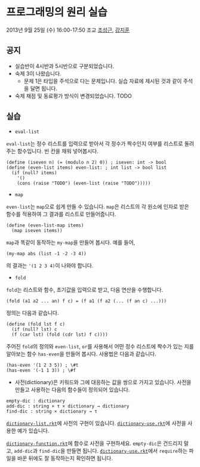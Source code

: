# 프로그래밍의 원리 실습 #

2013년 9월 25일 (수) 16:00-17:50
조교 [조성근](http://ropas.snu.ac.kr/~skcho), [강지훈](http://ropas.snu.ac.kr/~jhkang)

## 공지 ##

* 실습반이 4시반과 5시반으로 구분되었습니다.
* 숙제 3이 나왔습니다.
  + 문제 1은 타입을 주석으로 다는 문제입니다. 실습 자료에 제시된 것과
    같이 주석을 달면 됩니다.
* 숙제 채점 및 동료평가 방식이 변경되었습니다. TODO

## 실습 ##

* ```eval-list```

```eval-list```는 정수 리스트를 입력으로 받아서 각 정수가 짝수인지
여부를 리스트로 돌려주는 함수입니다.  빈 칸을 채워 넣어봅시다.

```racket
(define (iseven n) (= (modulo n 2) 0)) ; iseven: int -> bool
(define (even-list items) even-list: ; int list -> bool list
  (if (null? items)
    '()
    (cons (raise "TODO") (even-list (raise "TODO")))))
```

* ```map```

```even-list```는 ```map```으로 쉽게 만들 수 있습니다. ```map```은
리스트의 각 원소에 인자로 받은 함수를 적용하여 그 결과를 리스트로
만들어줍니다.

```racket
(define (even-list-map items)
  (map iseven items))
```

```map```과 똑같이 동작하는 ```my-map```을 만들어 봅시다. 예를 들어,

```racket
(my-map abs (list -1 -2 -3 4))
```

의 결과는 ```'(1 2 3 4)```이 나와야 합니다.

* ```fold```

```fold```는 리스트와 함수, 초기값을 입력으로 받고, 다음 연산을
수행합니다.

```racket
(fold (a1 a2 ... an) f c) = (f a1 (f a2 (... (f an c) ...)))
```

정의는 다음과 같습니다.

```racket
(define (fold lst f c)
  (if (null? lst) c
  (f (car lst) (fold (cdr lst) f c))))
```

주어진 ```fold```의 정의와 ```even-list```, ```or```를 사용해서 어떤
정수 리스트에 짝수가 있는 지를 알아보는 함수 ```has-even```을 만들어
봅시다. 사용법은 다음과 같습니다.

```racket
(has-even '(1 2 3 5)) ; \#t
(has-even '(-1 1 3)) ; \#f
```
* 사전(dictionary)은 키워드와 그에 대응하는 값을 쌍으로 가지고
있습니다. 사전을 만들고 사용하는 다음의 함수들이 정의되어 있습니다.

```racket
empty-dic : dictionary
add-dic : string × τ × dictionary → dictionary
find-dic : string × dictionary → τ
```

[```dictionary-list.rkt```](dictionary-list.rkt)에 사전의 구현이
있습니다. [```dictionary-use.rkt```](dictionary-use.rkt)에 사전을
사용한 예가 있습니다.

[```dictionary-function.rkt```](dictionary-function.rkt)에 함수로
사전을 구현하세요. ```empty-dic```은 건드리지 말고, ```add-dic```과
```find-dic```을 만들면
됩니다. [```dictionary-use.rkt```](dictionary-use.rkt)에서
```require```하는 파일을 바꾼 뒤에도 잘 동작하는지 확인하면 됩니다.
